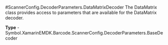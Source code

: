#ScannerConfig.DecoderParameters.DataMatrixDecoder
The DataMatrix class provides access to parameters that are available for the DataMatrix decoder.

**Type** - Symbol.XamarinEMDK.Barcode.ScannerConfig.DecoderParameters.BaseDecoder



